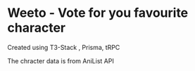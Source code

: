 # Weeto - Vote for you favourite character

Created using T3-Stack , Prisma, tRPC

The chracter data is from  AniList API

